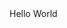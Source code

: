 

<!--
**MXDEU/MXDEU** is a ✨ _special_ ✨ repository because its `README.md` (this file) appears on your GitHub profile.


--> Hello World
